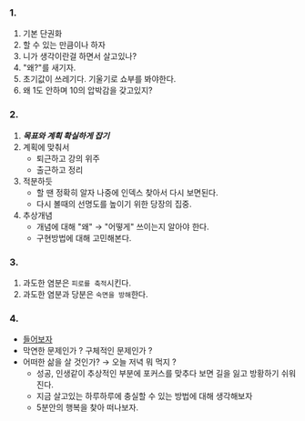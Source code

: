 ### 1.
1. 기본 단권화
2. 할 수 있는 만큼이나 하자
3. 니가 생각이란걸 하면서 살고있나?
4. "왜?"를 새기자.
5. 초기값이 쓰레기다. 기울기로 쇼부를 봐야한다.
6. 왜 1도 안하며 10의 압박감을 갖고있지?
### 2.
1. ***목표와 계획 확실하게 잡기*** 
2. 계획에 맞춰서
   - 퇴근하고 강의 위주
   - 출근하고 정리
3. 적분하듯 
   - 할 땐 정확히 알자 나중에 인덱스 찾아서 다시 보면된다. 
   - 다시 볼때의 선명도를 높이기 위한 당장의 집중.
4. 추상개념
   - 개념에 대해 "왜" → "어떻게" 쓰이는지 알아야 한다. 
   - 구현방법에 대해 고민해본다.
   
### 3.
1. 과도한 염분은 `피로를 축적`시킨다.
2. 과도한 염분과 당분은 `숙면을 방해`한다.

### 4.
- [들어보자](https://www.youtube.com/watch?v=2fX8G78GukM)
- 막연한 문제인가 ? 구체적인 문제인가 ?
- 어떠한 삶을 살 것인가? → 오늘 저녁 뭐 먹지 ? 
   - 성공, 인생같이 추상적인 부분에 포커스를 맞추다 보면 길을 잃고 방황하기 쉬워진다.
   - 지금 살고있는 하루하루에 충실할 수 있는 방법에 대해 생각해보자
   - 5분안의 행복을 찾아 떠나보자.
